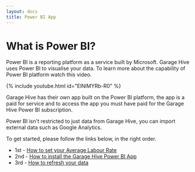 ```yaml
---
layout: docs
title: Power BI App
---
```


#   What is Power BI?

Power BI is a reporting platform as a service built by Microsoft. Garage Hive uses Power BI to visualise your data. To learn more about the capability of Power BI platform watch this video. 

{% include youtube.html id="ElNlMYRb-R0" %}


Garage Hive has their own app built on the Power BI platform, the app is a paid for service and to access the app you must have paid for the Garage Hive Power BI subscription. 

Power BI isn't restricted to just data from Garage Hive, you can import external data such as Google Analytics. 

To get started, please follow the links below, in the right order. 

* 1st - [How to set your Average Labour Rate](https://docs.garagehive.co.uk/docs/powerbi-labourrate.html "Set Average Labour Rate")
* 2nd - [How to install the Garage Hive Power BI App](https://docs.garagehive.co.uk/docs/powerbi-installing-app.html "How to install the Garage Hive Power BI App")
* 3rd - [How to refresh your data](https://docs.garagehive.co.uk/docs/powerbi-refresh-data.html "How to refresh your data")